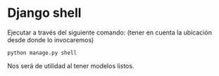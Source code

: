 # Django shell

Ejecutar a través del siguiente comando: (tener en cuenta la ubicación
desde donde lo invocaremos)

``` shell
python manage.py shell
```

Nos será de utilidad al tener modelos listos.
